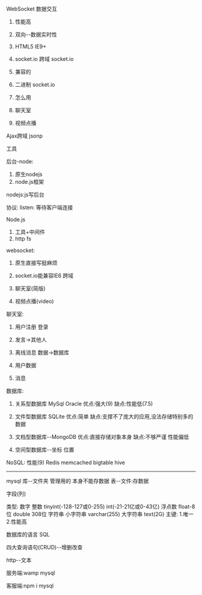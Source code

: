 WebSocket 数据交互
1. 性能高
2. 双向--数据实时性
3. HTML5 IE9+
4. socket.io
跨域
socket.io

1. 兼容的
2. 二进制
socket.io
1. 怎么用
2. 聊天室
3. 视频点播

Ajax跨域
jsonp

工具

后台-node:

1. 原生nodejs
2. node.js框架

nodejs:js写后台

协议:
listen: 等待客户端连接

Node.js

1. 工具+中间件
2. http fs

websocket:

1. 原生直接写挺麻烦
2. socket.io能兼容IE6  跨域

1. 聊天室(简版)

2. 视频点播(video)

聊天室:
1. 用户注册 登录

2. 发言->其他人
3. 离线消息
数据->数据库

1. 用户数据
2. 消息

数据库:
1. 关系型数据库 MySql Oracle
优点:强大(9)
缺点:性能低(7.5)

2. 文件型数据库 SQLite
优点:简单
缺点:支撑不了庞大的应用,没法存储特别多的数据

3. 文档型数据库--MongoDB
   优点:直接存储对象本身
   缺点:不够严谨 性能偏低

4. 空间型数据库--坐标 位置


NoSQL:
性能(9)
Redis memcached bigtable
hive

--------------------------
mysql
库--文件夹  管理用的 本身不能存数据
表--文件:存数据

字段(列)

类型:
 数字
 整数 tinyint(-128-127或0-255) int(-21-21亿或0-43亿)
 浮点数 float-8位 double 308位
 字符串
    小字符串 varchar(255)
    大字符串 text(2G)
主键:
1.唯一
2.性能高

数据库的语言 SQL

四大查询语句(CRUD)--增删改查

http--文本


服务端:wamp mysql

客服端:npm i mysql